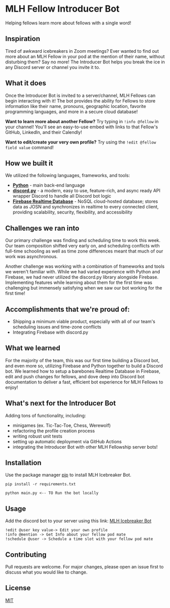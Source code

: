 # MLH Fellow Introducer Bot
Helping fellows learn more about fellows with a single word!

## Inspiration
Tired of awkward icebreakers in Zoom meetings? Ever wanted to find out more about an MLH Fellow in your pod at the mention of their name, without disturbing them? Say no more! The Introducer Bot helps you break the ice in any Discord server or channel you invite it to.

## What it does
Once the Introducer Bot is invited to a server/channel, MLH Fellows can begin interacting with it! The bot provides the ability for Fellows to store information like their name, pronouns, geographic location, favorite programming languages, and more in a secure cloud database!

**Want to learn more about another Fellow?** Try typing in `!info @fellow` in your channel! You'll see an easy-to-use embed with links to that Fellow's GitHub, LinkedIn, and their Calendly! 

**Want to edit/create your very own profile?** Try using the `!edit @fellow field value` command!

## How we built it
We utilized the following languages, frameworks, and tools:

- [**Python**](https://www.python.org/) - main back-end language
- [**discord.py**](https://discordpy.readthedocs.io/en/stable/) - a modern, easy to use, feature-rich, and async ready API wrapper Discord to handle all Discord bot logic
- [**Firebase Realtime Database**](https://firebase.google.com/docs/database) - NoSQL cloud-hosted database; stores data as JOSN and synchronizes in realtime to every connected client, providing scalability, security, flexibility, and accessibility

## Challenges we ran into

Our primary challenge was finding and scheduling time to work this week. Our team composition shifted very early on, and scheduling conflicts with full-time schooling as well as time zone differences meant that much of our work was asynchronous.

Another challenge was working with a combination of frameworks and tools we weren't familiar with. While we had varied experience with Python and Firebase, we had never utilized the discord.py library alongside Firebase. Implementing features while learning about them for the first time was challenging but immensely satisfying when we saw our bot working for the first time!

## Accomplishments that we're proud of:

- Shipping a minimum viable product, especially with all of our team's scheduling issues and time-zone conflicts
- Integrating Firebase with discord.py

## What we learned

For the majority of the team, this was our first time building a Discord bot, and even more so, utilizing Firebase and Python together to build a Discord bot. We learned how to setup a barebones Realtime Database in Firebase, edit and push changes for fellows, and dove deep into Discord bot documentation to deliver a fast, efficient bot experience for MLH Fellows to enjoy!

## What's next for the Introducer Bot
Adding tons of functionality, including:

- minigames (ex. Tic-Tac-Toe, Chess, Werewolf)
- refactoring the profile creation process
- writing robust unit tests
- setting up automatic deployment via GitHub Actions
- integrating the Introducer Bot with other MLH Fellowship server bots!

## Installation

Use the package manager [pip](https://pip.pypa.io/en/stable/) to install MLH Icebreaker Bot.

```
pip install -r requirements.txt

python main.py <-- TO Run the bot locally
```

## Usage

Add the discord bot to your server using this link: [MLH Icebreaker Bot](https://discord.com/api/oauth2/authorize?client_id=890319728474750997&permissions=534723951680&scope=bot)

```
!edit @user key value-> Edit your own profile
!info @mention -> Get Info about your fellow pod mate
!schedule @user -> Schedule a time slot with your fellow pod mate
```

## Contributing
Pull requests are welcome. For major changes, please open an issue first to discuss what you would like to change.

## License
[MIT](https://choosealicense.com/licenses/mit/)
